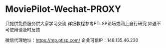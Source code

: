 # MoviePilot-Wechat-PROXY

只提供免费服务供大家学习交流
详细教程参考PTLSP论坛或网上自行研究
如遇不可使用请及时反馈

微信代理地址：https://mp.ptlsp.com/
企业可信IP：148.135.46.230
